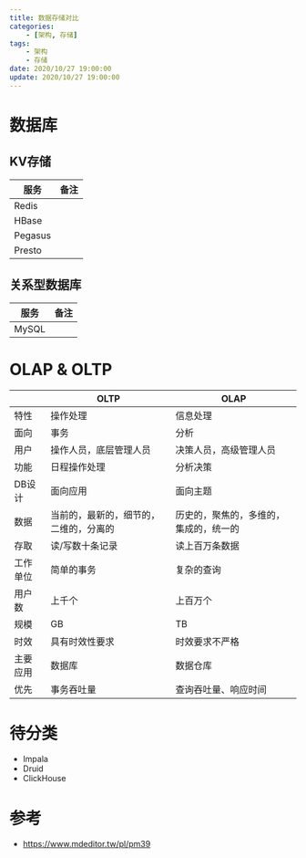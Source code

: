 ```yaml
---
title: 数据存储对比
categories: 
	- [架构, 存储]
tags:
	- 架构
	- 存储
date: 2020/10/27 19:00:00
update: 2020/10/27 19:00:00
---
```


# 数据库

## KV存储

| 服务    | 备注 |
| ------- | ---- |
| Redis   |      |
| HBase   |      |
| Pegasus |      |
| Presto  |      |

## 关系型数据库

| 服务  | 备注 |
| ----- | ---- |
| MySQL |      |

# OLAP & OLTP

|          | OLTP                                   | OLAP                                   |
| -------- | -------------------------------------- | -------------------------------------- |
| 特性     | 操作处理                               | 信息处理                               |
| 面向     | 事务                                   | 分析                                   |
| 用户     | 操作人员，底层管理人员                 | 决策人员，高级管理人员                 |
| 功能     | 日程操作处理                           | 分析决策                               |
| DB设计   | 面向应用                               | 面向主题                               |
| 数据     | 当前的，最新的，细节的，二维的，分离的 | 历史的，聚焦的，多维的，集成的，统一的 |
| 存取     | 读/写数十条记录                        | 读上百万条数据                         |
| 工作单位 | 简单的事务                             | 复杂的查询                             |
| 用户数   | 上千个                                 | 上百万个                               |
| 规模     | GB                                     | TB                                     |
| 时效     | 具有时效性要求                         | 时效要求不严格                         |
| 主要应用 | 数据库                                 | 数据仓库                               |
| 优先     | 事务吞吐量                             | 查询吞吐量、响应时间                   |

# 待分类

- Impala
- Druid
- ClickHouse

# 参考

- https://www.mdeditor.tw/pl/pm39

